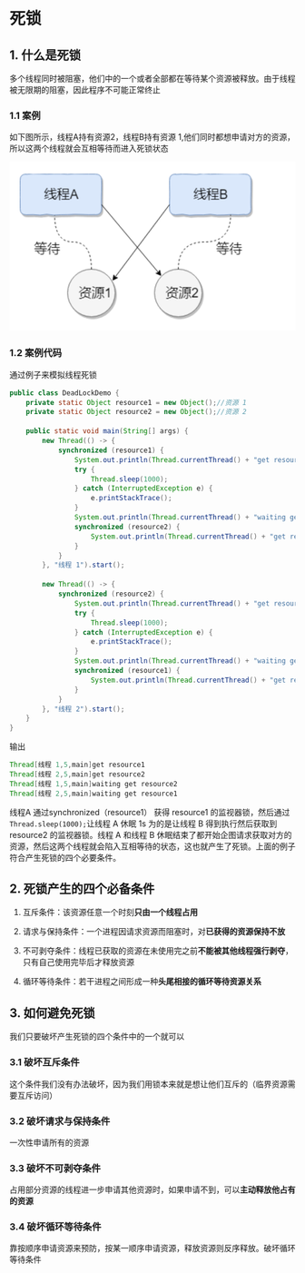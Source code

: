 # 死锁

## 1. 什么是死锁

多个线程同时被阻塞，他们中的一个或者全部都在等待某个资源被释放。由于线程被无限期的阻塞，因此程序不可能正常终止

### 1.1 案例

如下图所示，线程A持有资源2，线程B持有资源 1,他们同时都想申请对方的资源，所以这两个线程就会互相等待而进入死锁状态

![image-20190919215922075](./img/image-20190919215922075.png)

### 1.2 案例代码

通过例子来模拟线程死锁

```java
public class DeadLockDemo {
    private static Object resource1 = new Object();//资源 1
    private static Object resource2 = new Object();//资源 2

    public static void main(String[] args) {
        new Thread(() -> {
            synchronized (resource1) {
                System.out.println(Thread.currentThread() + "get resource1");
                try {
                    Thread.sleep(1000);
                } catch (InterruptedException e) {
                    e.printStackTrace();
                }
                System.out.println(Thread.currentThread() + "waiting get resource2");
                synchronized (resource2) {
                    System.out.println(Thread.currentThread() + "get resource2");
                }
            }
        }, "线程 1").start();

        new Thread(() -> {
            synchronized (resource2) {
                System.out.println(Thread.currentThread() + "get resource2");
                try {
                    Thread.sleep(1000);
                } catch (InterruptedException e) {
                    e.printStackTrace();
                }
                System.out.println(Thread.currentThread() + "waiting get resource1");
                synchronized (resource1) {
                    System.out.println(Thread.currentThread() + "get resource1");
                }
            }
        }, "线程 2").start();
    }
}
```

输出

```java
Thread[线程 1,5,main]get resource1
Thread[线程 2,5,main]get resource2
Thread[线程 1,5,main]waiting get resource2
Thread[线程 2,5,main]waiting get resource1
```

线程A 通过synchronized（resource1） 获得 resource1 的监视器锁，然后通过` Thread.sleep(1000);`让线程 A 休眠 1s 为的是让线程 B 得到执行然后获取到 resource2 的监视器锁。线程 A 和线程 B 休眠结束了都开始企图请求获取对方的资源，然后这两个线程就会陷入互相等待的状态，这也就产生了死锁。上面的例子符合产生死锁的四个必要条件。

## 2. 死锁产生的四个必备条件

1. 互斥条件：该资源任意一个时刻**只由一个线程占用**

2. 请求与保持条件：一个进程因请求资源而阻塞时，对**已获得的资源保持不放**

3. 不可剥夺条件：线程已获取的资源在未使用完之前**不能被其他线程强行剥夺**，只有自己使用完毕后才释放资源

4. 循环等待条件：若干进程之间形成一种**头尾相接的循环等待资源关系**

## 3. 如何避免死锁

我们只要破坏产生死锁的四个条件中的一个就可以

### 3.1 破坏互斥条件

这个条件我们没有办法破坏，因为我们用锁本来就是想让他们互斥的（临界资源需要互斥访问）

### 3.2 破坏请求与保持条件

一次性申请所有的资源

### 3.3 破坏不可剥夺条件

占用部分资源的线程进一步申请其他资源时，如果申请不到，可以**主动释放他占有的资源**

### 3.4 破坏循环等待条件

靠按顺序申请资源来预防，按某一顺序申请资源，释放资源则反序释放。破坏循环等待条件


